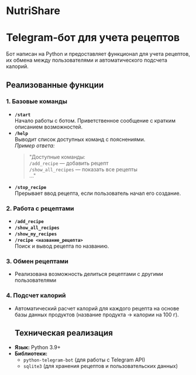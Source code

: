 # NutriShare
# Telegram-бот для учета рецептов

Бот написан на Python и предоставляет функционал для учета рецептов, их обмена между пользователями и автоматического подсчета калорий.

## Реализованные функции

### 1. Базовые команды
- **`/start`**  
  Начало работы с ботом. Приветственное сообщение с кратким описанием возможностей.
- **`/help`**  
  Выводит список доступных команд с пояснениями.  
  *Пример ответа:*  
  > "Доступные команды:  
  > `/add_recipe` — добавить рецепт  
  > `/show_all_recipes` — показать все рецепты  
  > ..."
- **`/stop_recipe`**  
  Прерывает ввод рецепта, если пользователь начал его создание.
### 2. Работа с рецептами
- **`/add_recipe`**
- **`/show_all_recipes`**
- **`/show_my_recipes`**
- **`/recipe <название_рецепта>`**  
  Поиск и вывод рецепта по названию.
### 3. Обмен рецептами
- Реализована возможность делиться рецептами с другими пользователями
### 4. Подсчет калорий
- Автоматический расчет калорий для каждого рецепта на основе базы данных продуктов (название продукта → калории на 100 г).
  ## Техническая реализация
- **Язык:** Python 3.9+  
- **Библиотеки:**  
  - `python-telegram-bot` (для работы с Telegram API)  
  - `sqlite3` (для хранения рецептов и пользовательских данных)
